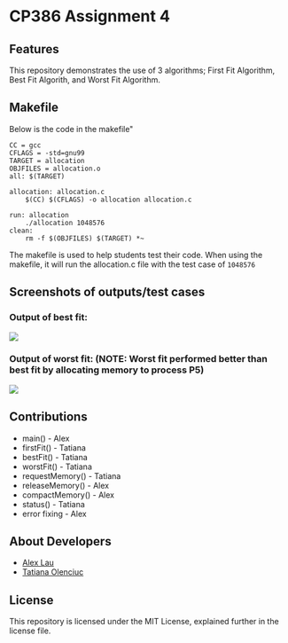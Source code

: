 # CP386 Assignment 4
## Features
This repository demonstrates the use of 3 algorithms; First Fit Algorithm, Best Fit Algorith, and Worst Fit Algorithm.
## Makefile
Below is the code in the makefile"
```
CC = gcc
CFLAGS = -std=gnu99
TARGET = allocation  
OBJFILES = allocation.o
all: $(TARGET)

allocation: allocation.c
	$(CC) $(CFLAGS) -o allocation allocation.c
	
run: allocation
	./allocation 1048576
clean:
	rm -f $(OBJFILES) $(TARGET) *~
```
The makefile is used to help students test their code.
When using the makefile, it will run the allocation.c file with the test case of ```1048576```

## Screenshots of outputs/test cases
### Output of best fit:  
![](https://cdn.discordapp.com/attachments/675206324086374400/1000238182794805248/allocator.png)  
### Output of worst fit: (NOTE: Worst fit performed better than best fit by allocating memory to process P5)  
![](https://cdn.discordapp.com/attachments/971437891622404218/1000241197085896774/unknown.png)  
## Contributions
- main() - Alex
- firstFit() - Tatiana
- bestFit() - Tatiana
- worstFit() - Tatiana
- requestMemory() - Tatiana
- releaseMemory() - Alex
- compactMemory() - Alex
- status() - Tatiana
- error fixing - Alex
## About Developers
- [Alex Lau](https://github.com/BobahhBoi)
- [Tatiana Olenciuc](https://github.com/tygragamand)
## License
This repository is licensed under the MIT License, explained further in the license file.
